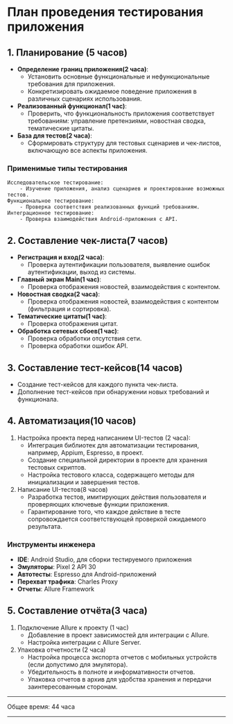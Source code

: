 # План проведения тестирования приложения


## 1. Планирование (5 часов)
- **Определение границ приложения(2 часа)**:
    - Установить основные функциональные и нефункциональные требования для приложения.
    - Конкретизировать ожидаемое поведение приложения в различных сценариях использования.
- **Реализованный функционал(1 час)**:
    - Проверить, что функциональность приложения соответствует требованиям: управление претензиями, новостная сводка, тематические цитаты.
- **База для тестов(2 часа)**:
    - Сформировать структуру для тестовых сценариев и чек-листов, включающую все аспекты приложения.

### Применимые типы тестирования
```
Исследовательское тестирование:
    - Изучение приложения, анализ сценариев и проектирование возможных тестов.
Функциональное тестирование:
    - Проверка соответствия реализованных функций требованиям.
Интеграционное тестирование:
    - Проверка взаимодействия Android-приложения с API.
```


## 2. Составление чек-листа(7 часов)
- **Регистрация и вход(2 часа)**:
    - Проверка аутентификации пользователя, выявление ошибок аутентификации, выход из системы.
- **Главный экран Main(1 час)**:
    - Проверка отображения новостей, взаимодействия с контентом.
- **Новостная сводка(2 часа)**:
    - Проверка отображения новостей, взаимодействия с контентом (фильтрация и сортировка).
- **Тематические цитаты(1 час)**:
    - Проверка отображения цитат.
- **Обработка сетевых сбоев(1 час)**:
    - Проверка обработки отсутствия сети.
    - Проверка обработки ошибок API.



## 3. Составление тест-кейсов(14 часов)
- Создание тест-кейсов для каждого пункта чек-листа.
- Дополнение тест-кейсов при обнаружении новых требований и функционала.



## 4. Автоматизация(10 часов)
1. Настройка проекта перед написанием UI-тестов (2 часа):
    - Интеграция библиотек для автоматизации тестирования, например, Appium, Espresso, в проект.
    - Создание специальной директории в проекте для хранения тестовых скриптов.
    - Настройка тестового класса, содержащего методы для инициализации и завершения тестов.
2. Написание UI-тестов(8 часов)
    - Разработка тестов, имитирующих действия пользователя и проверяющих ключевые функции приложения.
    - Гарантирование того, что каждое действие в тесте сопровождается соответствующей проверкой ожидаемого результата.

### Инструменты инженера

- **IDE**: Android Studio, для сборки тестируемого приложения
- **Эмуляторы**: Pixel 2 API 30 
- **Автотесты**: Espresso для Android-приложений
- **Перехват трафика**: Charles Proxy
- **Отчеты**: Allure Framework



## 5. Составление отчёта(3 часа)

1. Подключение Allure к проекту (1 час)
    - Добавление в проект зависимостей для интеграции с Allure.
    - Настройка интеграции с Allure Server. 
2. Упаковка отчетности (2 часа)
    - Настройка процесса экспорта отчетов с мобильных устройств (если допустимо для эмулятора).
    - Убедительность в полноте и информативности отчетов.
    - Упаковка отчетов в архив для удобства хранения и передачи заинтересованным сторонам.

---

Общее время: 44 часа

---


